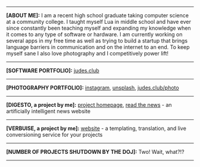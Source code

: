 <hr>

__[ABOUT ME]:__ I am a recent high school graduate taking computer science at a community college. I taught myself Lua in middle school and have ever since constantly been teaching myself and expanding my knowledge when it comes to any type of software or hardware. I am currently working on several apps in my free time as well as trying to build a startup that brings language barriers in communication and on the internet to an end. To keep myself sane I also love photography and I competitively power lift!

<hr>

__[SOFTWARE PORTFOLIO]:__ [judes.club](https://judes.club)

<hr>

__[PHOTOGRAPHY PORTFOLIO]:__ [instagram](https://instagram.com/wil.tography), [unsplash](https://unsplash.com/alechash), [judes.club/photo](https://judes.club/photo)

<hr>

__[DIGESTO, a project by me]:__ [project homepage](https://digesto.app), [read the news](https://news.digesto.app) - an artificially intelligent news website<br>

<hr>

__[VERBUISE, a project by me]:__ [website](https://verbuise.com) - a templating, translation, and live conversioning service for your projects<br>

<hr>

__[NUMBER OF PROJECTS SHUTDOWN BY THE DOJ]:__ Two! Wait, what?!?<br>

<hr>
